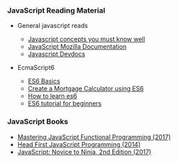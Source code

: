 ### JavaScript Reading Material

- General javascript reads
  - [Javascript concepts you must know well](http://javascriptissexy.com/16-javascript-concepts-you-must-know-well/)
  - [JavaScript Mozilla Documentation](https://developer.mozilla.org/bm/docs/Web/JavaScript)
  - [Javascript Devdocs](http://devdocs.io/javascript/)

  
- EcmaScript6
  - [ES6 Basics](http://es6-features.org/#Constants)
  - [Create a Mortgage Calculator using ES6](http://ccoenraets.github.io/es6-tutorial/)
  - [How to learn es6](https://medium.com/javascript-scene/how-to-learn-es6-47d9a1ac2620)
  - [ES6 tutorial for beginners](https://codeburst.io/es6-tutorial-for-beginners-5f3c4e7960be)

### JavaScript Books

- [Mastering JavaScript Functional Programming (2017)](https://drive.google.com/file/d/17cyg2gK7kjOgH1AOKi8na3JYtNcj0YpC/view)
- [Head First JavaScript Programming (2014)](https://drive.google.com/file/d/0B4hhbFaItiPxd2t2alE3RnRXYlk/view)
- [JavaScript: Novice to Ninja, 2nd Edition (2017)](https://drive.google.com/file/d/1UbgZm8wJpO7oP1CWbnjBKG4H7NNBBcNK/view)
